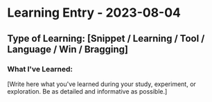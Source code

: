 # Learning Entry - 2023-08-04

  ## Type of Learning: [Snippet / Learning / Tool / Language / Win / Bragging]
  
  ### What I've Learned:
  
  [Write here what you've learned during your study, experiment, or exploration. Be as detailed and informative as possible.]